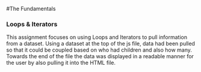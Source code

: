 #The Fundamentals
### Loops & Iterators

This assignment focuses on using Loops and Iterators to pull information from a dataset.
Using a dataset at the top of the js file, data had been pulled so that it could be coupled based on who had children and also how many.  Towards the end of the file the data was displayed in a readable manner for the user by also pulling it into the HTML file.